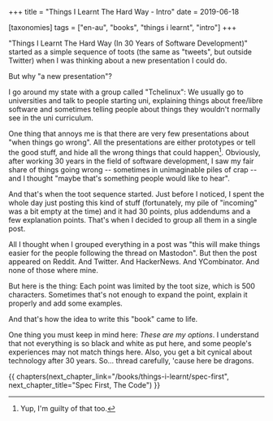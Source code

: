+++
title = "Things I Learnt The Hard Way - Intro"
date = 2019-06-18

[taxonomies]
tags = ["en-au", "books", "things i learnt", "intro"]
+++

"Things I Learnt The Hard Way (In 30 Years of Software Development)" started
as a simple sequence of toots (the same as "tweets", but outside Twitter) when
I was thinking about a new presentation I could do.

But why "a new presentation"?

<!-- more -->

I go around my state with a group called "Tchelinux": We usually go to
universities and talk to people starting uni, explaining things about
free/libre software and sometimes telling people about things they wouldn't
normally see in the uni curriculum.

One thing that annoys me is that there are very few presentations about "when
things go wrong". All the presentations are either prototypes or tell the good
stuff, and hide all the wrong things that could happen[^1]. Obviously, after
working 30 years in the field of software development, I saw my fair share of
things going wrong -- sometimes in unimaginable piles of crap -- and I thought
"maybe that's something people would like to hear".

And that's when the toot sequence started. Just before I noticed, I spent the
whole day just posting this kind of stuff (fortunately, my pile of "incoming"
was a bit empty at the time) and it had 30 points, plus addendums and a few
explanation points. That's when I decided to group all them in a single post.

All I thought when I grouped everything in a post was "this will make things
easier for the people following the thread on Mastodon". But then the post
appeared on Reddit. And Twitter. And HackerNews. And YCombinator. And none of
those where mine.

But here is the thing: Each point was limited by the toot size, which is 500
characters. Sometimes that's not enough to expand the point, explain it
properly and add some examples.

And that's how the idea to write this "book" came to life.

One thing you must keep in mind here: *These are my options*. I understand
that not everything is so black and white as put here, and some people's
experiences may not match things here. Also, you get a bit cynical about
technology after 30 years. So... thread carefully, 'cause here be dragons.

[^1]: Yup, I'm guilty of that too.

{{ chapters(next_chapter_link="/books/things-i-learnt/spec-first", next_chapter_title="Spec First, The Code") }}
